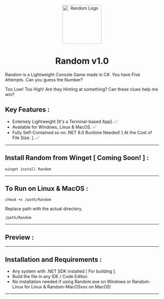 <p align="center">
  <img src="https://github.com/Chill-Astro/Random/blob/main/Random.ico" width="128px" height="128px" alt="Random Logo">
</p>
<h1 align="center">Random v1.0</h1>

Random is a Lightweight Console Game made in C#. You have Five Attempts. Can you guess the Number?

Too Low! Too High! Are they Hinting at something? Can these clues help me win?

## Key Features :

- Extemely Lightweight [It's a Terminal-based App]. ✅
- Available for Windows, Linux & MacOS. ✅
- Fully Self-Contained so no .NET 8.0 Runtime Needed! [ At the Cost of File Size. ]. ✅

---

## Install Random from Winget [ Coming Soon! ] : 

    winget install Random

---

## To Run on Linux & MacOS : 

    chmod +x /path/Random 

Replace path with the actual directory.

    /path/Random

---

## Preview :



---

## Installation and Requirements :

- Any system with .NET SDK installed [ For building ].
- Build the file in any IDE / Code Editior.
- No installation needed if using Random.exe on Windows or Random-Linux for Linux & Random-MacOSxxx on MacOS!

---

